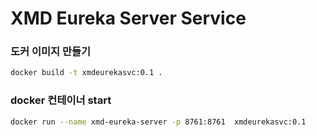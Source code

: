 # XMD Eureka Server Service



### 도커 이미지 만들기
```bash 
docker build -t xmdeurekasvc:0.1 .    
```

### docker 컨테이너  start 
```bash
docker run --name xmd-eureka-server -p 8761:8761  xmdeurekasvc:0.1  
```


